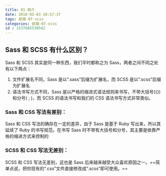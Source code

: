 ```yaml
---
title: 01-简介
date: 2018-05-03 10:57:37
tags: 前端-07-scss
categories: 前端-07-scss
id : 1537685530542
---
```

## Sass 和 SCSS 有什么区别？
Sass 和 SCSS 其实是同一种东西，我们平时都称之为 Sass，两者之间不同之处有以下两点：
1. 文件扩展名不同，Sass 是以“.sass”后缀为扩展名，而 SCSS 是以“.scss”后缀为扩展名
1. 语法书写方式不同，Sass 是以严格的缩进式语法规则来书写，不带大括号({})和分号( ; )，而 SCSS 的语法书写和我们的 CSS 语法书写方式非常类似。

### Sass 和 CSS 写法有差别：

Sass 和 CSS 写法的确存在一定的差异，由于 Sass 是基于 Ruby 写出来，所以其延续了 Ruby 的书写规范。在书写 Sass 时不带有大括号和分号，其主要是依靠严格的缩进方式来控制的

### SCSS 和 CSS 写法无差别：

SCSS 和 CSS 写法无差别，这也是 Sass 后来越来越受大众喜欢原因之一。==简单点说，把你现有的“.css”文件直接修改成“.scss”即可使用。==


